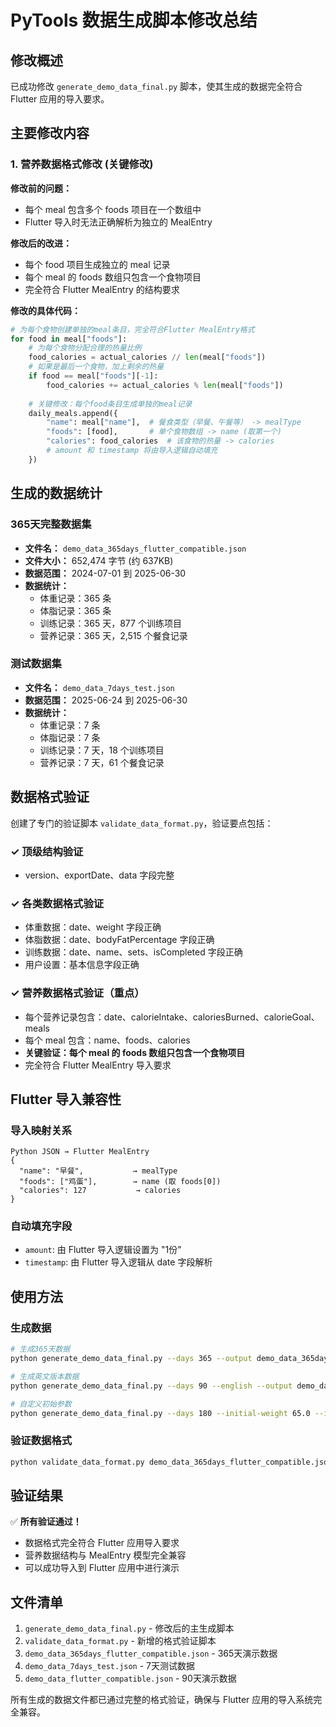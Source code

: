 # PyTools 数据生成脚本修改总结

## 修改概述

已成功修改 `generate_demo_data_final.py` 脚本，使其生成的数据完全符合 Flutter 应用的导入要求。

## 主要修改内容

### 1. 营养数据格式修改 (关键修改)

**修改前的问题：**
- 每个 meal 包含多个 foods 项目在一个数组中
- Flutter 导入时无法正确解析为独立的 MealEntry

**修改后的改进：**
- 每个 food 项目生成独立的 meal 记录
- 每个 meal 的 foods 数组只包含一个食物项目
- 完全符合 Flutter MealEntry 的结构要求

**修改的具体代码：**
```python
# 为每个食物创建单独的meal条目，完全符合Flutter MealEntry格式
for food in meal["foods"]:
    # 为每个食物分配合理的热量比例
    food_calories = actual_calories // len(meal["foods"])
    # 如果是最后一个食物，加上剩余的热量
    if food == meal["foods"][-1]:
        food_calories += actual_calories % len(meal["foods"])
    
    # 关键修改：每个food条目生成单独的meal记录
    daily_meals.append({
        "name": meal["name"],  # 餐食类型（早餐、午餐等） -> mealType
        "foods": [food],       # 单个食物数组 -> name (取第一个)
        "calories": food_calories  # 该食物的热量 -> calories
        # amount 和 timestamp 将由导入逻辑自动填充
    })
```

## 生成的数据统计

### 365天完整数据集
- **文件名：** `demo_data_365days_flutter_compatible.json`
- **文件大小：** 652,474 字节 (约 637KB)
- **数据范围：** 2024-07-01 到 2025-06-30
- **数据统计：**
  - 体重记录：365 条
  - 体脂记录：365 条
  - 训练记录：365 天，877 个训练项目
  - 营养记录：365 天，2,515 个餐食记录

### 测试数据集
- **文件名：** `demo_data_7days_test.json`
- **数据范围：** 2025-06-24 到 2025-06-30
- **数据统计：**
  - 体重记录：7 条
  - 体脂记录：7 条
  - 训练记录：7 天，18 个训练项目
  - 营养记录：7 天，61 个餐食记录

## 数据格式验证

创建了专门的验证脚本 `validate_data_format.py`，验证要点包括：

### ✓ 顶级结构验证
- version、exportDate、data 字段完整

### ✓ 各类数据格式验证
- 体重数据：date、weight 字段正确
- 体脂数据：date、bodyFatPercentage 字段正确
- 训练数据：date、name、sets、isCompleted 字段正确
- 用户设置：基本信息字段正确

### ✓ 营养数据格式验证（重点）
- 每个营养记录包含：date、calorieIntake、caloriesBurned、calorieGoal、meals
- 每个 meal 包含：name、foods、calories
- **关键验证：每个 meal 的 foods 数组只包含一个食物项目**
- 完全符合 Flutter MealEntry 导入要求

## Flutter 导入兼容性

### 导入映射关系
```
Python JSON → Flutter MealEntry
{
  "name": "早餐",           → mealType
  "foods": ["鸡蛋"],        → name (取 foods[0])
  "calories": 127           → calories
}
```

### 自动填充字段
- `amount`: 由 Flutter 导入逻辑设置为 "1份"
- `timestamp`: 由 Flutter 导入逻辑从 date 字段解析

## 使用方法

### 生成数据
```bash
# 生成365天数据
python generate_demo_data_final.py --days 365 --output demo_data_365days.json --validate

# 生成英文版本数据
python generate_demo_data_final.py --days 90 --english --output demo_data_90days_en.json

# 自定义初始参数
python generate_demo_data_final.py --days 180 --initial-weight 65.0 --initial-body-fat 15.0
```

### 验证数据格式
```bash
python validate_data_format.py demo_data_365days_flutter_compatible.json
```

## 验证结果

✅ **所有验证通过！**
- 数据格式完全符合 Flutter 应用导入要求
- 营养数据结构与 MealEntry 模型完全兼容
- 可以成功导入到 Flutter 应用中进行演示

## 文件清单

1. `generate_demo_data_final.py` - 修改后的主生成脚本
2. `validate_data_format.py` - 新增的格式验证脚本
3. `demo_data_365days_flutter_compatible.json` - 365天演示数据
4. `demo_data_7days_test.json` - 7天测试数据
5. `demo_data_flutter_compatible.json` - 90天演示数据

所有生成的数据文件都已通过完整的格式验证，确保与 Flutter 应用的导入系统完全兼容。
